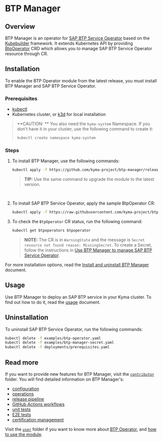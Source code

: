 # BTP Manager

## Overview

BTP Manager is an operator for [SAP BTP Service Operator](https://github.com/SAP/sap-btp-service-operator) based on the [Kubebuilder](https://github.com/kubernetes-sigs/kubebuilder) framework. It extends Kubernetes API by providing [BtpOperator](https://github.com/kyma-project/btp-manager/blob/main/config/crd/bases/operator.kyma-project.io_btpoperators.yaml) CRD which allows you to manage SAP BTP Service Operator resource through CR. 

## Installation

To enable the BTP Operator module from the latest release, you must install BTP Manager and SAP BTP Service Operator.

### Prerequisites

- [kubectl](https://kubernetes.io/docs/tasks/tools/install-kubectl/)
- Kubernetes cluster, or [k3d](https://k3d.io) for local installation

> **CAUTION:  ** You also need the `kyma-system` Namespace. If you don't have it in your cluster, use the following command to create it:
> ```bash
> kubectl create namespace kyma-system
> ```

### Steps
 
1. To install BTP Manager, use the following commands:

    ```bash
    kubectl apply -f https://github.com/kyma-project/btp-manager/releases/latest/download/rendered.yaml
    ```
    > **TIP:** Use the same command to upgrade the module to the latest version.

<br>

 2. To install SAP BTP Service Operator, apply the sample BtpOperator CR:

    ```bash
    kubectl apply -f https://raw.githubusercontent.com/kyma-project/btp-manager/main/config/samples/operator_v1alpha1_btpoperator.yaml
    ```
3. To check the `BtpOperator` CR status, run the following command:
   ```sh
   kubectl get btpoperators btpoperator
   ```
   > **NOTE:** The CR is in `WarningState` and the message is `Secret resource not found reason: MissingSecret`. To create a Secret, follow the instructions in [Use BTP Manager to manage SAP BTP Service Operator](./docs/user/02-10-usage.md#create-and-install-a-secret).

For more installation options, read the [Install and uninstall BTP Manager](./docs/contributor/01-10-installation.md) document.

## Usage

Use BTP Manager to deploy an SAP BTP service in your Kyma cluster. To find out how to do it, read the [usage](docs/user/02-10-usage.md) document.

## Uninstallation

To uninstall SAP BTP Service Operator, run the following commands:
```sh
kubectl delete -f examples/btp-operator.yaml
kubectl delete -f examples/btp-manager-secret.yaml
kubectl delete -f deployments/prerequisites.yaml
```

## Read more

If you want to provide new features for BTP Manager, visit the [`contributor`](docs/contributor) folder. You will find detailed information on BTP Manager's:

- [configuration](docs/contributor/01-20-configuration.md)
- [operations](docs/contributor/02-10-operations.md)
- [release pipeline](docs/contributor/03-10-release.md)
- [GitHub Actions workflows](docs/contributor/04-10-workflows.md)
- [unit tests](docs/contributor/05-10-testing.md)
- [E2E tests](docs/contributor/05-20-e2e_tests.md)
- [certification management](docs/contributor/06-10-certs.md)

Visit the [`user`](docs/user) folder if you want to know more about [BTP Operator](docs/user/README.md), and [how to use the module](docs/user/02-10-usage.md).
